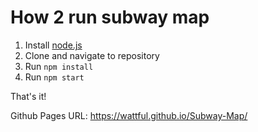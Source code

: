 # How 2 run subway map

1. Install [node.js](https://nodejs.org/en/download/prebuilt-installer)
2. Clone and navigate to repository
3. Run `npm install`
4. Run `npm start`

That's it!

Github Pages URL: https://wattful.github.io/Subway-Map/
